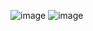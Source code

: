 ![image](https://github.com/user-attachments/assets/059f502e-66ab-49ef-9a23-2757b711255f)
![image](https://github.com/user-attachments/assets/b4c860ae-f5ea-4332-8403-d06a2579f764)
